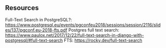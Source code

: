 ## Resources


Full-Text Search in PostgreSQL?: https://www.postgresql.eu/events/pgconfeu2018/sessions/session/2116/slides/137/pgconf.eu-2018-fts.pdf
Postgres full text search: https://www.paulox.net/2017/12/22/full-text-search-in-django-with-postgresql/#full-text-search
FTS: https://rocky.dev/full-text-search
